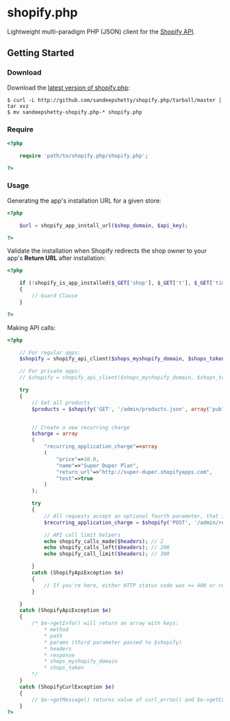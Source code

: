 # shopify.php

Lightweight multi-paradigm PHP (JSON) client for the [Shopify API](http://api.shopify.com/).


## Getting Started

### Download
Download the [latest version of shopify.php](https://github.com/sandeepshetty/shopify.php/archives/master):

```shell
$ curl -L http://github.com/sandeepshetty/shopify.php/tarball/master | tar xvz
$ mv sandeepshetty-shopify.php-* shopify.php
```

### Require

```php
<?php

	require 'path/to/shopify.php/shopify.php';

?>
```

### Usage
Generating the app's installation URL for a given store:

```php
<?php

	$url = shopify_app_install_url($shop_domain, $api_key);

?>
```

Validate the installation when Shopify redirects the shop owner to your app's **Return URL** after installation:

```php
<?php

	if (!shopify_is_app_installed($_GET['shop'], $_GET['t'], $_GET['timestamp'], $_GET['signature'], $shared_secret))
	{
		// Guard Clause
	}

?>
```

Making API calls:

```php
<?php

	// For regular apps:
	$shopify = shopify_api_client($shops_myshopify_domain, $shops_token, $api_key, $shared_secret);

	// For private apps:
	// $shopify = shopify_api_client($shops_myshopify_domain, $shops_token, $api_key, $password, true);

	try
	{
		// Get all products
		$products = $shopify('GET', '/admin/products.json', array('published_status'=>'published'));


		// Create a new recurring charge
		$charge = array
		(
			"recurring_application_charge"=>array
			(
				"price"=>10.0,
				"name"=>"Super Duper Plan",
				"return_url"=>"http://super-duper.shopifyapps.com",
				"test"=>true
			)
		);

		try
		{
			// All requests accept an optional fourth parameter, that is populated with the response headers.
			$recurring_application_charge = $shopify('POST', '/admin/recurring_application_charges.json', $charge, $headers);

			// API call limit helpers
			echo shopify_calls_made($headers); // 2
			echo shopify_calls_left($headers); // 298
			echo shopify_call_limit($headers); // 300

		}
		catch (ShopifyApiException $e)
		{
			// If you're here, either HTTP status code was >= 400 or response contained the key 'errors'
		}

	}
	catch (ShopifyApiException $e)
	{
		/* $e->getInfo() will return an array with keys:
			* method
			* path
			* params (third parameter passed to $shopify)
			* headers
			* response
			* shops_myshopify_domain
			* shops_token
		*/
	}
	catch (ShopifyCurlException $e)
	{
		// $e->getMessage() returns value of curl_errno() and $e->getCode() returns value of curl_ error()
	}
?>
```
